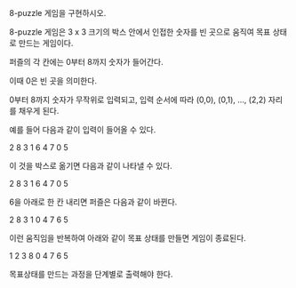 8-puzzle 게임을 구현하시오.

8-puzzle 게임은 3 x 3 크기의 박스 안에서 인접한 숫자를 빈 곳으로 움직여 목표 상태로 만드는 게임이다.

퍼즐의 각 칸에는 0부터 8까지 숫자가 들어간다.

이때 0은 빈 곳을 의미한다.

0부터 8까지 숫자가 무작위로 입력되고, 입력 순서에 따라 (0,0), (0,1), ..., (2,2) 자리를 채우게 된다.

예를 들어 다음과 같이 입력이 들어올 수 있다.

2 8 3 1 6 4 7 0 5

이 것을 박스로 옮기면 다음과 같이 나타낼 수 있다.

2 8 3
1 6 4
7 0 5 

6을 아래로 한 칸 내리면 퍼즐은 다음과 같이 바뀐다.

2 8 3
1 0 4
7 6 5

이런 움직임을 반복하여 아래와 같이 목표 상태를 만들면 게임이 종료된다.

1 2 3
8 0 4
7 6 5

목표상태를 만드는 과정을 단계별로 출력해야 한다.